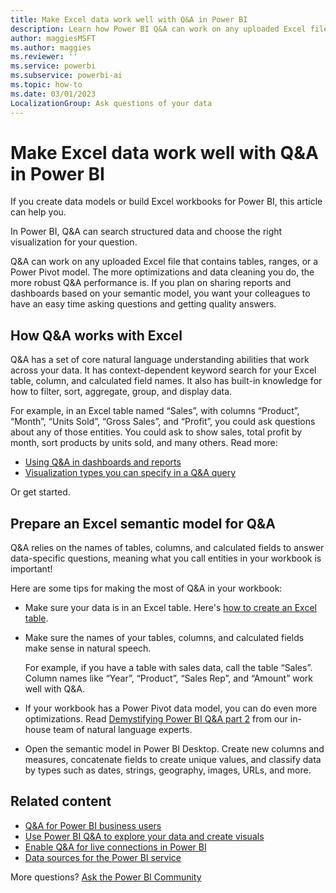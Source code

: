 ```yaml
---
title: Make Excel data work well with Q&A in Power BI
description: Learn how Power BI Q&A can work on any uploaded Excel file that contains tables, ranges, or a Power Pivot model.
author: maggiesMSFT
ms.author: maggies
ms.reviewer: ''
ms.service: powerbi
ms.subservice: powerbi-ai
ms.topic: how-to
ms.date: 03/01/2023
LocalizationGroup: Ask questions of your data
---
```

# Make Excel data work well with Q&A in Power BI

If you create data models or build Excel workbooks for Power BI, this article can help you.

In Power BI, Q&A can search structured data and choose the right visualization for your question.

Q&A can work on any uploaded Excel file that contains tables, ranges, or a Power Pivot model. The more optimizations and data cleaning you do, the more robust Q&A performance is. If you plan on sharing reports and dashboards based on your semantic model, you want your colleagues to have an easy time asking questions and getting quality answers.

## How Q&A works with Excel

Q&A has a set of core natural language understanding abilities that work across your data. It has context-dependent keyword search for your Excel table, column, and calculated field names. It also has built-in knowledge for how to filter, sort, aggregate, group, and display data.

For example, in an Excel table named “Sales”, with columns “Product”, “Month”, “Units Sold”, “Gross Sales”, and “Profit”, you could ask questions about any of those entities. You could ask to show sales, total profit by month, sort products by units sold, and many others. Read more:

- [Using Q&A in dashboards and reports](power-bi-tutorial-q-and-a.md)
- [Visualization types you can specify in a Q&A query](../visuals/power-bi-visualization-types-for-reports-and-q-and-a.md)

Or get started.

## Prepare an Excel semantic model for Q&A

Q&A relies on the names of tables, columns, and calculated fields to answer data-specific questions, meaning what you call entities in your workbook is important!

Here are some tips for making the most of Q&A in your workbook:

* Make sure your data is in an Excel table. Here's [how to create an Excel table](https://support.office.com/article/Create-an-Excel-table-in-a-worksheet-e81aa349-b006-4f8a-9806-5af9df0ac664).
* Make sure the names of your tables, columns, and calculated fields make sense in natural speech.
  
    For example, if you have a table with sales data, call the table “Sales”. Column names like “Year”, “Product”, “Sales Rep”, and “Amount” work well with Q&A.

* If your workbook has a Power Pivot data model, you can do even more optimizations. Read [Demystifying Power BI Q&A part 2](https://powerbi.microsoft.com/blog/demystifying-power-bi-q-amp-a-part-2/) from our in-house team of natural language experts.

* Open the semantic model in Power BI Desktop. Create new columns and measures, concatenate fields to create unique values, and classify data by types such as dates, strings, geography, images, URLs, and more.

## Related content

- [Q&A for Power BI business users](../consumer/end-user-q-and-a.md)
- [Use Power BI Q&A to explore your data and create visuals](power-bi-tutorial-q-and-a.md)
- [Enable Q&A for live connections in Power BI](service-q-and-a-direct-query.md)
- [Data sources for the Power BI service](../connect-data/service-get-data.md)

More questions? [Ask the Power BI Community](https://community.powerbi.com/)
